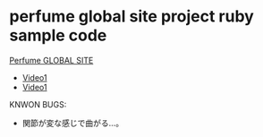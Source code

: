 perfume global site project ruby sample code
=====================

[Perfume GLOBAL SITE](http://www.perfume-global.com/)

* [Video1](http://www.youtube.com/watch?v=_ZctOHlFML0)
* [Video1](http://www.youtube.com/watch?v=rjoFPGmJyn0)

KNWON BUGS:

* 関節が変な感じで曲がる…。

